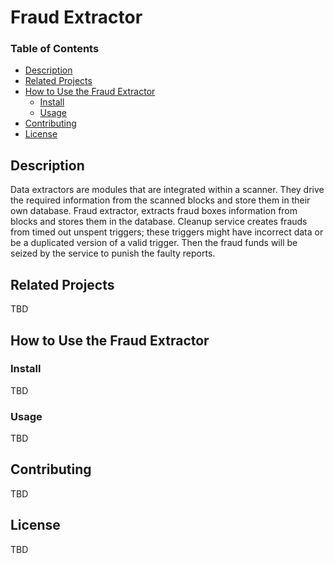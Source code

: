 # Fraud Extractor

### Table of Contents

- [Description](#description)
- [Related Projects](#related-projects)
- [How to Use the Fraud Extractor](#how-to-use-the-fraud-extractor)
  - [Install](#install)
  - [Usage](#usage)
- [Contributing](#contributing)
- [License](#license)

<a name="headers"/>

## Description

Data extractors are modules that are integrated within a scanner. They drive the required information from the scanned blocks and store them in their own database. Fraud extractor, extracts fraud boxes information from blocks and stores them in the database. Cleanup service creates frauds from timed out unspent triggers; these triggers might have incorrect data or be a duplicated version of a valid trigger. Then the fraud funds will be seized by the service to punish the faulty reports.

## Related Projects

TBD

## How to Use the Fraud Extractor

### Install

TBD

### Usage

TBD

## Contributing

TBD

## License

TBD
